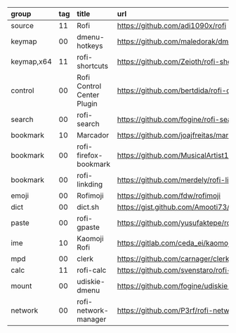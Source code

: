 group      | tag | title                      | url
:-         | :-  | :-                         | :-
source     | 11  | Rofi                       | https://github.com/adi1090x/rofi
keymap     | 00  | dmenu-hotkeys              | https://github.com/maledorak/dmenu-hotkeys
keymap,x64 | 11  | rofi-shortcuts             | https://github.com/Zeioth/rofi-shortcuts
control    | 00  | Rofi Control Center Plugin | https://github.com/bertdida/rofi-control-center
search     | 00  | rofi-search                | https://github.com/fogine/rofi-search
bookmark   | 10  | Marcador                   | https://github.com/joajfreitas/marcador
bookmark   | 00  | rofi-firefox-bookmark      | https://github.com/MusicalArtist12/rofi-firefox-bookmark
bookmark   | 00  | rofi-linkding              | https://github.com/merdely/rofi-linkding
emoji      | 00  | Rofimoji                   | https://github.com/fdw/rofimoji
dict       | 00  | dict.sh                    | https://gist.github.com/Amooti73/9dac66ffee26f93baf211ab8c05949cd
paste      | 00  | rofi-gpaste                | https://github.com/yusufaktepe/rofi-gpaste
ime        | 10  | Kaomoji Rofi               | https://gitlab.com/ceda_ei/kaomoji-rofi
mpd        | 00  | clerk                      | https://github.com/carnager/clerk
calc       | 11  | rofi-calc                  | https://github.com/svenstaro/rofi-calc
mount      | 00  | udiskie-dmenu              | https://github.com/fogine/udiskie-dmenu
network    | 00  | rofi-network-manager       | https://github.com/P3rf/rofi-network-manager